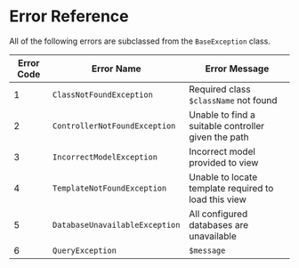 Error Reference
===============

All of the following errors are subclassed from the `BaseException` class.

| Error Code | Error Name                     | Error Message                                        |
| ---------- | ------------------------------ | ---------------------------------------------------- |
| 1          | `ClassNotFoundException`       | Required class `$className` not found                |
| 2          | `ControllerNotFoundException`  | Unable to find a suitable controller given the path  |
| 3          | `IncorrectModelException`      | Incorrect model provided to view                     |
| 4          | `TemplateNotFoundException`    | Unable to locate template required to load this view |
| 5          | `DatabaseUnavailableException` | All configured databases are unavailable             |
| 6          | `QueryException`               | `$message`                                           |
